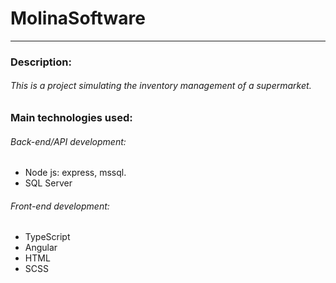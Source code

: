 # MolinaSoftware
------------
### Description: 
######     This is a project simulating the inventory management of a supermarket.

### Main technologies used:
  ###### Back-end/API development: 
  - Node js: express, mssql.
  - SQL Server

###### Front-end development:
- TypeScript
- Angular
- HTML 
- SCSS
